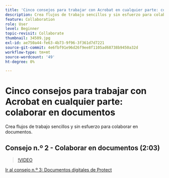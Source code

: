 ```yaml
---
title: 'Cinco consejos para trabajar con Acrobat en cualquier parte: colaborar en documentos'
description: Crea flujos de trabajo sencillos y sin esfuerzo para colaborar en documentos
feature: Collaboration
role: User
level: Beginner
topic-revisit: Collaborate
thumbnail: 34509.jpg
exl-id: ae750a44-fe63-4b73-9f96-3f361d7d7221
source-git-commit: 4e6fbf91e96d26f9ee8f1105ad68738b9450a32d
workflow-type: tm+mt
source-wordcount: '49'
ht-degree: 0%

---
```


# Cinco consejos para trabajar con Acrobat en cualquier parte: colaborar en documentos

Crea flujos de trabajo sencillos y sin esfuerzo para colaborar en documentos.

## Consejo n.º 2 - Colaborar en documentos (2:03)

>[!VIDEO](https://video.tv.adobe.com/v/34509?quality=12&learn=on&hidetitle=true)

[Ir al consejo n.º 3: Documentos digitales de Protect](protect-digital-documents.md)